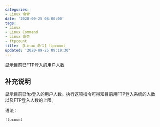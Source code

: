 ```yaml
---
categories:
- Linux 命令
date: '2020-09-25 08:00:00'
tags:
- Linux
- Linux Command
- Linux 命令
- ftpcount
title: 【Linux 命令】ftpcount
updated: '2020-09-25 09:19:30'
---
```


显示目前已FTP登入的用户人数

## 补充说明

显示目前已ftp登入的用户人数。执行这项指令可得知目前用FTP登入系统的人数以及FTP登入人数的上限。

语法：

```shell
ftpcount
```


